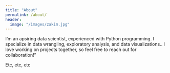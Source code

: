 ```yaml
---
title: "About"
permalink: /about/
header:
  image: "/images/zakim.jpg"
---
```


I’m an apsiring data scientist, experienced with Python programming. I specialize in data wrangling, exploratory analysis, and data visualizations.. I love working on projects together, so feel free to reach out for collaboration!”

Etc, etc, etc
